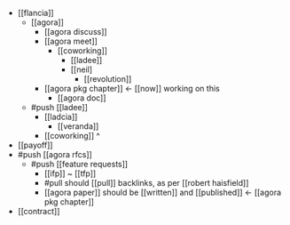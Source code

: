 - [[flancia]]
  - [[agora]]
    - [[agora discuss]]
    - [[agora meet]]
      - [[coworking]]
        - [[ladee]]
        - [[neil]
          - [[revolution]]
    - [[agora pkg chapter]] <- [[now]] working on this
      - [[agora doc]]
  - #push [[ladee]]
    - [[ladcia]]
      - [[veranda]]
    - [[coworking]] ^
- [[payoff]]
- #push [[agora rfcs]]
  - #push [[feature requests]]
    - [[ifp]] ~ [[tfp]]
    - #pull should [[pull]] backlinks, as per [[robert haisfield]]
    - [[agora paper]] should be [[written]] and [[published]] <- [[agora pkg chapter]]
- [[contract]]
